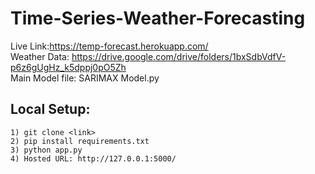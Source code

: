 # Time-Series-Weather-Forecasting
Live Link:https://temp-forecast.herokuapp.com/  
Weather Data: https://drive.google.com/drive/folders/1bxSdbVdfV-p6z6gUgHz_k5dppj0pO5Zh  
Main Model file: SARIMAX Model.py  

## Local Setup:
```
1) git clone <link>
2) pip install requirements.txt
3) python app.py
4) Hosted URL: http://127.0.0.1:5000/ 
```
